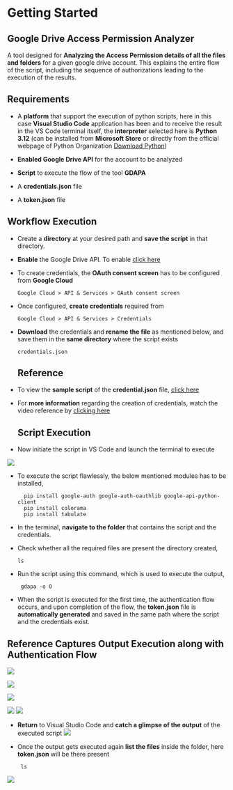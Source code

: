 # Getting Started

## Google Drive Access Permission Analyzer

A tool designed for **Analyzing the Access Permission details of all the files and folders** for a given google drive account. This explains the entire flow of the script, including the sequence of authorizations leading to the execution of the results.  

## Requirements

-   A **platform** that support the execution of python scripts, here in this case **Visual Studio Code** application has been and to receive the result in the VS Code terminal itself, the **interpreter** selected here is **Python 3.12** (can be installed from **Microsoft Store** or directly from the official webpage of Python Organization [Download Python](https://www.python.org/downloads/))
    
-   **Enabled Google Drive API** for the account to be analyzed
    
-   **Script** to execute the flow of the tool **GDAPA**
    
-   A **credentials.json** file
    
-   A **token.json** file

## Workflow Execution

-   Create a **directory** at your desired path and **save the script** in that directory.

-   **Enable** the Google Drive API. To enable [click here](https://console.cloud.google.com/projectselector2/apis/enableflow?apiid=drive.googleapis.com&supportedpurview=project&authuser=1)
    
-   To create credentials, the **OAuth consent screen** has to be configured from **Google Cloud**
    
		Google Cloud > API & Services > OAuth consent screen

-   Once configured, **create credentials** required from
    
		Google Cloud > API & Services > Credentials

-   **Download** the credentials and **rename the file** as mentioned below, and save them in the **same directory** where the script exists

		credentials.json
    
    ## Reference
   
-  To view the **sample script** of the **credential.json** file, [click here](https://drive.google.com/file/d/1w0Plsw4o2lA3ugIZQLwCzBsmzHDGc5xI/view?usp=sharing)

    
- For **more information** regarding the creation of credentials, watch the video reference by  [clicking here](https://drive.google.com/file/d/1oUV-tBHhHJ9TEkvZdyL6v8_QtJeuWcr1/view?usp=sharing)

  ## Script Execution 

-   Now initiate the script in VS Code and launch the terminal to execute
    

![](https://lh7-us.googleusercontent.com/w2hrDZ79mVzNyEl_aanNpLYTi2cCds41kqMsbm3j5GsucD68NJ1NSz3TpAC8UgLL-UgrE8UgN_pYK2k_AX068JptJKMizOOETkTaKAjaJ1fg9_gqKNxz5QM4b6c5TcSg0Ji9q5lRmSvyF-KP-3OEB9g)

- To execute the script flawlessly, the below mentioned modules has to be installed,

		pip install google-auth google-auth-oauthlib google-api-python-client 
		pip install colorama
		pip install tabulate
		
-   In the terminal, **navigate to the folder** that contains the script and the credentials.

-   Check whether all the required files are present the directory created,

		ls
    
-   Run the script using this command, which is used to execute the output,

		 gdapa -o O
    

-   When the script is executed for the first time, the authentication flow occurs, and upon completion of the flow, the **token.json** file is **automatically generated** and saved in the same path where the script and the credentials exist.
    

## Reference Captures Output Execution along with Authentication Flow  






![](https://lh7-us.googleusercontent.com/Qdxk9hC6KEOXxKdaBFOlpZND-dlAGMNYxfmct8h6ZYKrgdNEMt1uP7zXzXskgwU2RoQYqLVYqLMB-77UPDgwaYuP8i6YqLJAIXiEwvq8nwdFgeH3Z8eQJxS99AbxjO2GvGircmrEw94n-MT0z5j-Xls)

![](https://lh7-us.googleusercontent.com/GTiDhR9jWmebR-l4YFL3eQrcDejH55Y3N_dL5V96e4JTPQFQK0o73jFWU_hLIO-gz9R17ZnIrNDN-jZrg_QHdjrrmmyBpcO8VoED5kFnN-XjSka742hTEO6gKHCCl-ReazZSYOXgdFSZFjwYtnspIUs)

![](https://lh7-us.googleusercontent.com/jZNTWCxDvYYLCj3GCuK_BCNtBymZyQvkuCg_VY_ifoM7AjiouwjQf84SvirDB4zyIgJjoxEXT9Nfa3XpRbSu5ah9Jo466pVyZiTk7JWV5Yuy5DgvPSSxcnVF66ZNyrW6Teo3hX-4Baaf93fPYhpAMxY)

![](https://lh7-us.googleusercontent.com/9nlAFJZbifMMH1oAeY_KhH0HNcYMHFCFPKZPwSUxID8_i9baVnuXa_IlmzkF4JWHOPAWojJVVOuMRd-U7O5XG7eaUZ8SkC-PxtpbnpVjdY99FG1zlQcFGcLINw1bXRUznaI6l1JhuHPOPi9ThWAh2NQ)
  ![](https://lh7-us.googleusercontent.com/AdI6uiLsJO2b47sM2fJGYLV8NGWhUAoVNzwMsOOT_h7mJW7V9VFsoCYpw5vypYkQQDKXj1Z39ITBQgAGY4q8zC0XM0y4Spzuqg2sqoW8k9MS9J8TKTZoVrpQqrdVPIAmXqWy4Gl-l8RrqwdM4NCRJjY)

- **Return** to Visual Studio Code and **catch a glimpse of the output** of the executed script
![](https://lh7-us.googleusercontent.com/bILmwhNX0NvXi_-KVg8FIhm_WkPlhgKhbecRbE9PTrAsXoDOg5IloywHuLmOSP2SOwtUfos-k0AQT1I7b12tdFQp0WRpgzy6w9Kw9YVS-xK0ZqxnOIPBwL9z3Bcam5PiMn25YQimdJzhIOPBFD6qSgQ)

-   Once the output gets executed again **list the files** inside the folder, here **token.json** will be there present

		 ls

![](https://lh7-us.googleusercontent.com/iVG0VIuzKgZNlu_V2KNBrKOpMgdlp_8OdN_UQhBZ3IHJuZZXfTRSy3rie_q0WqrWGdRyl-aUSnwI_g78vwRaGnk_chuo5HvHSZyqeHrk7upvc4T0exHFsEvLNN_H8Z91JENTftV3LH_DyvcX1QhNTj8)






